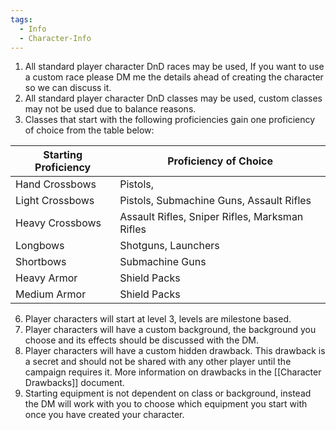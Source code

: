 ```yaml
---
tags:
  - Info
  - Character-Info
---
```

 1. All standard player character DnD races may be used, If you want to use a custom race please DM me the details ahead of creating the character so we can discuss it.
1. All standard player character DnD classes may be used, custom classes may not be used due to balance reasons.
2. Classes that start with the following proficiencies gain one proficiency of choice from the table below:

| Starting Proficiency | Proficiency of Choice                          |
| -------------------- | ---------------------------------------------- |
| Hand Crossbows       | Pistols,                                       |
| Light Crossbows      | Pistols, Submachine Guns, Assault Rifles       |
| Heavy Crossbows      | Assault Rifles, Sniper Rifles, Marksman Rifles |
| Longbows             | Shotguns, Launchers                            |
| Shortbows            | Submachine Guns                                |
| Heavy Armor          | Shield Packs                                   |
| Medium Armor         | Shield Packs                                   |


6. Player characters will start at level 3, levels are milestone based.
7. Player characters will have a custom background, the background you choose and its effects should be discussed with the DM.
8. Player characters will have a custom hidden drawback. This drawback is a secret and should not be shared with any other player until the campaign requires it. More information on drawbacks in the [[Character Drawbacks]] document.
9. Starting equipment is not dependent on class or background, instead the DM will work with you to choose which equipment you start with once you have created your character.